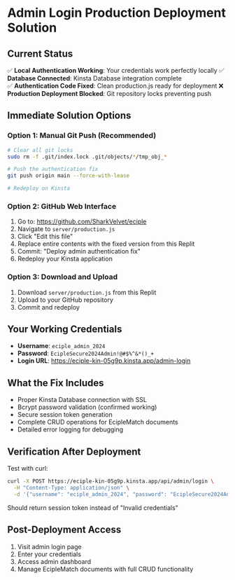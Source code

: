 # Admin Login Production Deployment Solution

## Current Status
✅ **Local Authentication Working**: Your credentials work perfectly locally
✅ **Database Connected**: Kinsta Database integration complete  
✅ **Authentication Code Fixed**: Clean production.js ready for deployment
❌ **Production Deployment Blocked**: Git repository locks preventing push

## Immediate Solution Options

### Option 1: Manual Git Push (Recommended)
```bash
# Clear all git locks
sudo rm -f .git/index.lock .git/objects/*/tmp_obj_*

# Push the authentication fix
git push origin main --force-with-lease

# Redeploy on Kinsta
```

### Option 2: GitHub Web Interface
1. Go to: https://github.com/SharkVelvet/eciple
2. Navigate to `server/production.js`
3. Click "Edit this file" 
4. Replace entire contents with the fixed version from this Replit
5. Commit: "Deploy admin authentication fix"
6. Redeploy your Kinsta application

### Option 3: Download and Upload
1. Download `server/production.js` from this Replit
2. Upload to your GitHub repository
3. Commit and redeploy

## Your Working Credentials
- **Username**: `eciple_admin_2024`
- **Password**: `EcipleSecure2024Admin!@#$%^&*()_+`
- **Login URL**: https://eciple-kin-05g9p.kinsta.app/admin-login

## What the Fix Includes
- Proper Kinsta Database connection with SSL
- Bcrypt password validation (confirmed working)
- Secure session token generation
- Complete CRUD operations for EcipleMatch documents
- Detailed error logging for debugging

## Verification After Deployment
Test with curl:
```bash
curl -X POST https://eciple-kin-05g9p.kinsta.app/api/admin/login \
  -H "Content-Type: application/json" \
  -d '{"username": "eciple_admin_2024", "password": "EcipleSecure2024Admin!@#$%^&*()_+"}'
```

Should return session token instead of "Invalid credentials"

## Post-Deployment Access
1. Visit admin login page
2. Enter your credentials
3. Access admin dashboard
4. Manage EcipleMatch documents with full CRUD functionality